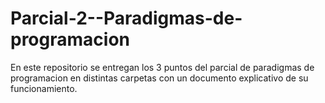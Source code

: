 # Parcial-2--Paradigmas-de-programacion

En este repositorio se entregan los 3 puntos del parcial de paradigmas de programacion en distintas carpetas con un documento explicativo de su funcionamiento.
